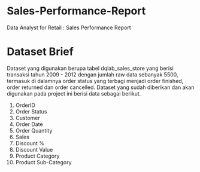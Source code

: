 # Sales-Performance-Report
Data Analyst for Retail : Sales Performance Report

# Dataset Brief
Dataset yang digunakan berupa tabel dqlab_sales_store yang berisi transaksi tahun 2009 - 2012 dengan jumlah raw data sebanyak 5500, termasuk di dalamnya order status yang terbagi menjadi order finished, order returned dan order cancelled.
Dataset yang sudah diberikan dan akan digunakan pada project ini berisi data sebagai berikut.
1.	OrderID
2.	Order Status
3.	Customer
4.	Order Date
5.	Order Quantity
6.	Sales
7.	Discount %
8.	Discount Value
9.	Product Category
10.	Product Sub-Category
